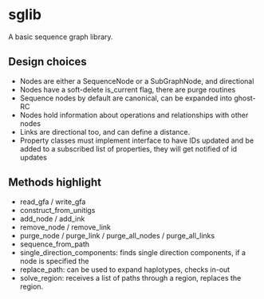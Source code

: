 # sglib
A basic sequence graph library.

## Design choices

* Nodes are either a SequenceNode or a SubGraphNode, and directional
* Nodes have a soft-delete is_current flag, there are purge routines
* Sequence nodes by default are canonical, can be expanded into ghost-RC
* Nodes hold information about operations and relationships with other nodes
* Links are directional too, and can define a distance.
* Property classes must implement interface to have IDs updated and be added
to a subscribed list of properties, they will get notified of id updates

## Methods highlight

* read_gfa / write_gfa
* construct_from_unitigs
* add_node / add_ink
* remove_node / remove_link
* purge_node / purge_link / purge_all_nodes / purge_all_links
* sequence_from_path
* single_direction_components: finds single direction components, if a
node is specified the
* replace_path: can be used to expand haplotypes, checks in-out
* solve_region: receives a list of paths through a region, replaces
the region.